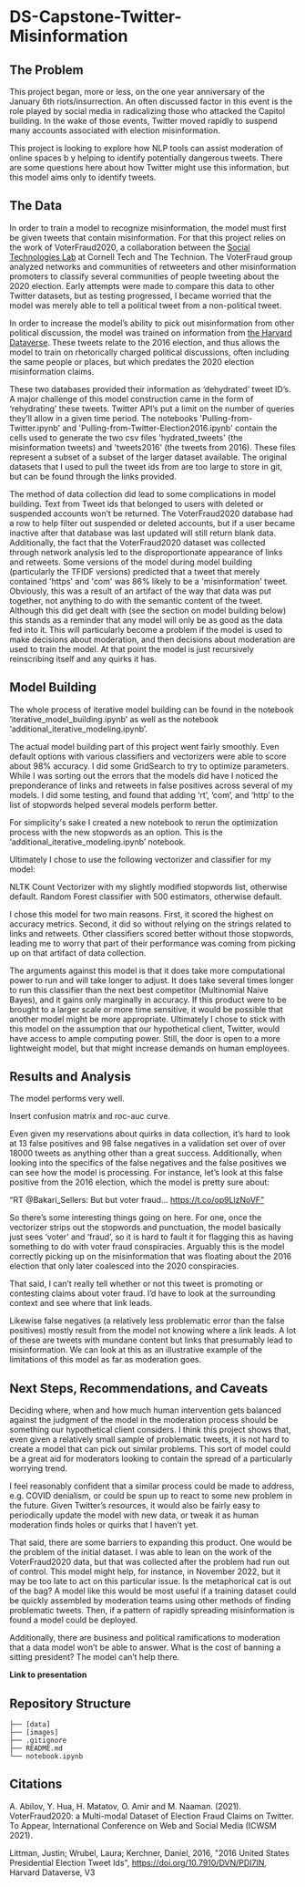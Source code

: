 # DS-Capstone-Twitter-Misinformation

## The Problem

This project began, more or less, on the one year anniversary of the January 6th riots/insurrection. An often discussed factor in this event is the role played by social media in radicalizing those who attacked the Capitol building. In the wake of those events, Twitter moved rapidly to suspend many accounts associated with election misinformation.

This project is looking to explore how NLP tools can assist moderation of online spaces b y helping to identify potentially dangerous tweets. There are some questions here about how Twitter might use this information, but this model aims only to identify tweets.

## The Data

In order to train a model to recognize misinformation, the model must first be given tweets that contain misinformation. For that this project relies on the work of VoterFraud2020, a collaboration between the [Social Technologies Lab](https://s.tech.cornell.edu/) at Cornell Tech and The Technion. The VoterFraud group analyzed networks and communities of retweeters and other misinformation promoters to classify several communities of people tweeting about the 2020 election. Early attempts were made to compare this data to other Twitter datasets, but as testing progressed, I became worried that the model was merely able to tell a political tweet from a non-political tweet.

In order to increase the model’s ability to pick out misinformation from other political discussion, the model was trained on information from [the Harvard Dataverse](https://doi.org/10.7910/DVN/PDI7IN). These tweets relate to the 2016 election, and thus allows the model to train on rhetorically charged political discussions, often including the same people or places, but which predates the 2020 election misinformation claims.

These two databases provided their information as ‘dehydrated’ tweet ID’s. A major challenge of this model construction came in the form of ‘rehydrating’ these tweets. Twitter API’s put a limit on the number of queries they’ll allow in a given time period.  The notebooks 'Pulling-from-Twitter.ipynb' and 'Pulling-from-Twitter-Election2016.ipynb' contain the cells used to generate the two csv files 'hydrated_tweets' (the misinformation tweets) and 'tweets2016' (the tweets from 2016). These files represent a subset of a subset of the larger dataset available. The original datasets that I used to pull the tweet ids from are too large to store in git, but can be found through the links provided.

The method of data collection did lead to some complications in model building. Text from Tweet ids that belonged to users with deleted or suspended accounts won’t be returned. The VoterFraud2020 database had a row to help filter out suspended or deleted accounts, but if a user became inactive after that database was last updated will still return blank data. Additionally, the fact that the VoterFraud2020 dataset was collected through network analysis led to the disproportionate appearance of links and retweets. Some versions of the model during model building (particularly the TFIDF versions) predicted that a tweet that merely contained 'https' and 'com' was 86% likely to be a 'misinformation' tweet. Obviously, this was a result of an artifact of the way that data was put together, not anything to do with the semantic content of the tweet. Although this did get dealt with (see the section on model building below) this stands as a reminder that any model will only be as good as the data fed into it.  This will particularly become a problem if the model is used to make decisions about moderation, and then decisions about moderation are used to train the model. At that point the model is just recursively reinscribing itself and any quirks it has.

## Model Building

The whole process of iterative model building can be found in the notebook ‘iterative_model_building.ipynb’ as well as the notebook ‘additional_iterative_modeling.ipynb’.

The actual model building part of this project went fairly smoothly. Even default options with various classifiers and vectorizers were able to score about 98% accuracy. I did some GridSearch to try to optimize parameters. While I was sorting out the errors that the models did have I noticed the preponderance of links and retweets in false positives across several of my models. I did some testing, and found that adding ‘rt’, ‘com’, and ‘http’ to the list of stopwords helped several models perform better. 

For simplicity's sake I created a new notebook to rerun the optimization process with the new stopwords as an option. This is the ‘additional_iterative_modeling.ipynb’ notebook. 

Ultimately I chose to use the following vectorizer and classifier for my model:

NLTK Count Vectorizer with my slightly modified stopwords list, otherwise default. 
Random Forest classifier with 500 estimators, otherwise default.  

I chose this model for two main reasons. First, it scored the highest on accuracy metrics. Second, it did so without relying on the strings related to links and retweets. Other classifiers scored better without those stopwords, leading me to worry that part of their performance was coming from picking up on that artifact of data collection. 

The arguments against this model is that it does take more computational power to run and will take longer to adjust. It does take several times longer to run this classifier than the next best competitor (Multinomial Naive Bayes), and it gains only marginally in accuracy. If this product were to be brought to a larger scale or more time sensitive, it would be possible that another model might be more appropriate. Ultimately I chose to stick with this model on the assumption that our hypothetical client, Twitter, would have access to ample computing power. Still, the door is open to a more lightweight model, but that might increase demands on human employees. 

## Results and Analysis
The model performs very well.

Insert confusion matrix and roc-auc curve.

Even given my reservations about quirks in data collection, it’s hard to look at 13 false positives and 98 false negatives in a validation set over of over 18000 tweets as anything other than a great success. Additionally, when looking into the specifics of the false negatives and the false positives we can see how the model is processing. For instance, let’s look at this false positive from the 2016 election, which the model is pretty sure about: 

“RT @Bakari_Sellers: But but voter fraud… https://t.co/op9LlzNoVF”

So there’s some interesting things going on here. For one, once the vectorizer strips out the stopwords and punctuation, the model basically just sees ‘voter’ and  ‘fraud’, so it is hard to fault it for flagging this as having something to do with voter fraud conspiracies.  Arguably this is the model correctly picking up on the misinformation that was floating about the 2016 election that only later coalesced into the 2020 conspiracies. 

That said, I can’t really tell whether or not this tweet is promoting or contesting claims about voter fraud. I’d have to look at the surrounding context and see where that link leads. 

Likewise false negatives (a relatively less problematic error than the false positives) mostly result from the model not knowing where a link leads. A lot of these are tweets with mundane content but links that presumably lead to misinformation. We can look at this as an illustrative example of the limitations of this model as far as moderation goes. 


## Next Steps, Recommendations, and Caveats

Deciding where, when and how much human intervention gets balanced against the judgment of the model in the moderation process should be something our hypothetical client considers. I think this project shows that, even given a relatively small sample of problematic tweets, it is not hard to create a model that can pick out similar problems. This sort of model could be a great aid for moderators looking to contain the spread of a particularly worrying trend. 

I feel reasonably confident that a similar process could be made to address, e.g. COVID denialism, or could be spun up to react to some new problem in the future. Given Twitter’s resources, it would also be fairly easy to periodically update the model with new data, or tweak it as human moderation finds holes or quirks that I haven’t yet.  

That said, there are some barriers to expanding this product. One would be the problem of the initial dataset. I was able to lean on the work of the VoterFraud2020 data, but that was collected after the problem had run out of control. This model might help, for instance, in November 2022, but it may be too late to act on this particular issue. Is the metaphorical cat is out of the bag? A model like this would be most useful if a training dataset could be quickly assembled by moderation teams using other methods of finding problematic tweets. Then, if a pattern of rapidly spreading misinformation is found a model could be deployed.

Additionally, there are business and political ramifications to moderation that a data model won’t be able to answer. What is the cost of banning a sitting president? The model can’t help there. 


**Link to presentation**

## Repository Structure
```
├── [data]
├── [images]
├── .gitignore
├── README.md
└── notebook.ipynb
```


## Citations

A. Abilov, Y. Hua, H. Matatov, O. Amir and M. Naaman. (2021). VoterFraud2020: a Multi-modal Dataset of Election Fraud Claims on Twitter. To Appear, International Conference on Web and Social Media (ICWSM 2021).

Littman, Justin; Wrubel, Laura; Kerchner, Daniel, 2016, "2016 United States Presidential Election Tweet Ids", https://doi.org/10.7910/DVN/PDI7IN, Harvard Dataverse, V3

